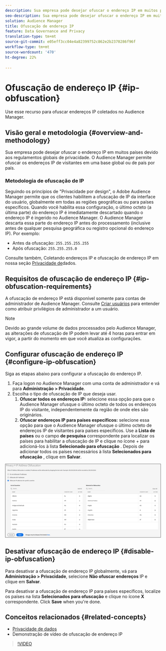 ```yaml
---
description: Sua empresa pode desejar ofuscar o endereço IP em muitos países devido aos regulamentos globais de privacidade. O Audience Manager permite ofuscar os endereços IP de visitantes em uma base global ou de país por país.
seo-description: Sua empresa pode desejar ofuscar o endereço IP em muitos países devido aos regulamentos globais de privacidade. O Audience Manager permite ofuscar os endereços IP de visitantes em uma base global ou de país por país.
solution: Audience Manager
title: Ofuscação de endereço IP
feature: Data Governance and Privacy
translation-type: tm+mt
source-git-commit: e05eff3cc04e4a82399752c862e2b2370286f96f
workflow-type: tm+mt
source-wordcount: '470'
ht-degree: 22%

---
```



# Ofuscação de endereço IP {#ip-obfuscation}

Use esse recurso para ofuscar endereços IP coletados no Audience Manager.

## Visão geral e metodologia {#overview-and-methodology}

Sua empresa pode desejar ofuscar o endereço IP em muitos países devido aos regulamentos globais de privacidade. O Audience Manager permite ofuscar os endereços IP de visitantes em uma base global ou de país por país.

### Metodologia de ofuscação de IP

Seguindo os princípios de &quot;Privacidade por design&quot;, o Adobe Audience Manager permite que os clientes habilitem a ofuscação de IP da interface do usuário, globalmente em todas as regiões geográficas ou para países específicos. Quando você habilita essa configuração, o último octeto (a última parte) do endereço IP é imediatamente descartado quando o endereço IP é ingerido no Audience Manager. O Audience Manager descarta essa parte do endereço IP antes do processamento (inclusive antes de qualquer pesquisa geográfica ou registro opcional do endereço IP). Por exemplo:

* Antes da ofuscação: `255.255.255.255`
* Após ofuscação: `255.255.255.0`

Consulte também, Coletando endereços IP e ofuscação de endereço IP em nossa seção [Privacidade de](/help/using/overview/data-security-and-privacy/data-privacy.md)dados.

## Requisitos de ofuscação de endereço IP {#ip-obfuscation-requirements}

A ofuscação de endereço IP está disponível somente para contas de administrador de Audience Manager. Consulte [Criar usuários](/help/using/features/administration/administration-overview.md#create-users) para entender como atribuir privilégios de administrador a um usuário.

>[!NOTE]
>
> Devido ao grande volume de dados processados pelo Audience Manager, as alterações de ofuscação de IP podem levar até 4 horas para entrar em vigor, a partir do momento em que você atualiza as configurações.

## Configurar ofuscação de endereço IP {#configure-ip-obfuscation}

Siga as etapas abaixo para configurar a ofuscação do endereço IP.

1. Faça logon no Audience Manager com uma conta de administrador e vá para **Administração > Privacidade**.
2. Escolha o tipo de ofuscação de IP que deseja usar.
   1. **Ofuscar todos os endereços IP:** selecione essa opção para que o Audience Manager ofusque o último octeto de todos os endereços IP do visitante, independentemente da região de onde eles são originários.
   2. **Ofuscar endereços IP para países específicos:** selecione essa opção para que o Audience Manager ofusque o último octeto de endereços IP de visitantes para países específicos. Use a **Lista de países** ou o campo **de pesquisa** correspondente para localizar os países para habilitar a ofuscação de IP e clique no ícone + para adicioná-los à lista **Selecionado para ofuscação** . Depois de adicionar todos os países necessários à lista **Selecionados para ofuscação** , clique em **Salvar**.

![](assets/ip-obfuscation.png)

## Desativar ofuscação de endereço IP {#disable-ip-obfuscation}

Para desativar a ofuscação de endereço IP globalmente, vá para **Administração > Privacidade**, selecione **Não ofuscar endereços** IP e clique em **Salvar**.

Para desativar a ofuscação de endereço IP para países específicos, localize os países na lista **Selecionados para ofuscação** e clique no ícone **X** correspondente. Click **Save** when you&#39;re done.

## Conceitos relacionados {#related-concepts}

* [Privacidade de dados](/help/using/overview/data-security-and-privacy/data-privacy.md)
* Demonstração de vídeo de ofuscação de endereço IP
>[!VIDEO](https://video.tv.adobe.com/v/27218/)

